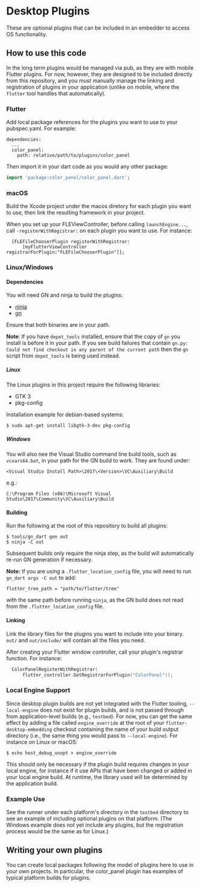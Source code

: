 # Desktop Plugins

These are optional plugins that can be included in an embedder to access OS
functionality.

## How to use this code

In the long term plugins would be managed via pub, as they are with mobile
Flutter plugins. For now, however, they are designed to be included directly
from this repository, and you must manually manage the linking and registration
of plugins in your application (unlike on mobile, where the `flutter` tool
handles that automatically).

### Flutter

Add local package references for the plugins you want to use to your
pubspec.yaml. For example:

```
dependencies:
  ...
  color_panel:
    path: relative/path/to/plugins/color_panel
```

Then import it in your dart code as you would any other package:
```dart
import 'package:color_panel/color_panel.dart';
```

### macOS

Build the Xcode project under the macos diretory for each plugin you
want to use, then link the resulting framework in your project.

When you set up your FLEViewController, before calling `launchEngine...`,
call `-registerWithRegistrar:` on each plugin you want to use. For
instance:

```objc
  [FLEFileChooserPlugin registerWithRegistrar:
      [myFlutterViewController registrarForPlugin:"FLEFileChooserPlugin"]];
```

### Linux/Windows

#### Dependencies

You will need GN and ninja to build the plugins:
* [ninja](https://github.com/ninja-build/ninja/wiki/Pre-built-Ninja-packages)
* [gn](https://gn.googlesource.com/gn/)

Ensure that both binaries are in your path.

**Note**: If you have `depot_tools` installed, ensure that the copy of `gn`
you install is before it in your path. If you see build failures that
contain `gn.py: Could not find checkout in any parent of the current path`
then the `gn` script from `depot_tools` is being used instead.

##### Linux

The Linux plugins in this project require the following libraries:

* GTK 3
* pkg-config

Installation example for debian-based systems:

```
$ sudo apt-get install libgtk-3-dev pkg-config
```

##### Windows

You will also nee the Visual Studio command line build tools, such as
`vcvars64.bat`, in your path for the GN build to work. They are found under:

```
<Visual Studio Install Path>\2017\<Version>\VC\Auxiliary\Build
```

e.g.:

```
C:\Program Files (x86)\Microsoft Visual Studio\2017\Community\VC\Auxiliary\Build
```
 
#### Building

Run the following at the root of this repository to build all plugins:

```
$ tools/gn_dart gen out
$ ninja -C out
```

Subsequent builds only require the ninja step, as the build will automatically
re-run GN generation if necessary.

**Note:** If you are using a `.flutter_location_config` file, you will need to
run `gn_dart args -C out` to add:
```
flutter_tree_path = "path/to/flutter/tree"
```
with the same path before running `ninja`, as the GN build does not read from
the `.flutter_location_config` file.

#### Linking

Link the library files for the plugins you want to include into your binary.
`out/` and `out/include/` will contain all the files you need.

After creating your Flutter window controller, call your plugin's registrar
function. For instance:

```cpp
  ColorPanelRegisterWithRegistrar(
      flutter_controller.GetRegistrarForPlugin("ColorPanel"));
```

### Local Engine Support

Since desktop plugin builds are not yet integrated with the Flutter tooling,
`--local-engine` does not exist for plugin builds, and is not passed through
from application-level builds (e.g., `testbed`). For now, you can get the same
effect by adding a file called `engine_override` at the root of your
`flutter-desktop-embedding` checkout containing the name of your build output
directory (i.e., the same thing you would pass to `--local-engine`). For instance
on Linux or macOS:
```
$ echo host_debug_unopt > engine_override
```

This should only be necessary if the plugin build requires changes in your local
engine, for instance if it use APIs that have been changed or added in your
local engine build. At runtime, the library used will be determined by
the application build.

### Example Use

See the runner under each platform's directory in the `testbed`
directory to see an example of including optional plugins on that platform.
(The Windows example does not yet include any plugins, but the registration
process would be the same as for Linux.)

## Writing your own plugins

You can create local packages following the model of plugins here to
use in your own projects. In particular, the color\_panel plugin has examples
of typical platform builds for plugins.

